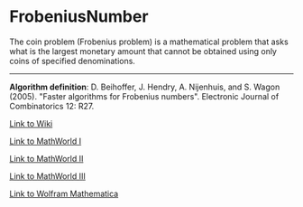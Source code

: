 # FrobeniusNumber
The coin problem (Frobenius problem) is a mathematical problem that asks what is the largest monetary amount that cannot be obtained using only coins of specified denominations.

----------------------------
**Algorithm definition**: D. Beihoffer, J. Hendry, A. Nijenhuis, and S. Wagon (2005). "Faster algorithms for Frobenius numbers". Electronic Journal of Combinatorics 12: R27.

[Link to Wiki](http://www.thefullwiki.org/Frobenius_number#cite_note-ramirez-0)

[Link to MathWorld I](http://mathworld.wolfram.com/FrobeniusNumber.html)

[Link to MathWorld II](http://mathworld.wolfram.com/CoinProblem.html)

[Link to MathWorld III](http://mathworld.wolfram.com/FrobeniusEquation.html)

[Link to Wolfram Mathematica](http://reference.wolfram.com/language/ref/FrobeniusNumber.html)
